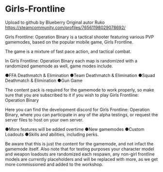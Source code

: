 # Girls-Frontline

Upload to github by Blueberry 
Original autor Ruko https://steamcommunity.com/profiles/76561198029078692/

Girls Frontline: Operation Binary is a tactical shooter featuring various PVP gamemodes, based on 
the popular mobile game, Girls Frontline. 

The game is a mixture of fast pace action, and tactical combat.    

In Girls Frontline: Operation Binary each map is randomized with a randomized gamemode as well,
game modes include.  


●FFA Deathmatch & Elimination 
●Team Deathmatch & Elimination 
●Squad Deathmatch & Elimination 
●Gun Game  

The content pack is required for the gamemode to work properly, so make sure that you are 
subscribed to it if you wish to play Girls Frontline: Operation Binary    


Here you can find the development discord for Girls Frontline: Operation Binary, where you can 
participate in any of the alpha testings, or request the server files to host on your own server.    

●More features will be added overtime 
●New gamemodes 
●Custom Loadouts 
●Skills and abilities, including perks.    

Be aware that this is just the content for the gamemode, and not infact the gamemode itself. 
Also note that for testing purposes your character model and weapon loadouts are randomized each 
respawn, any non-girl frontline models are currently placeholders and will be replaced with more, 
as we get more commissioned and added to the workshop.


